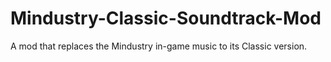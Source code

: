 # Mindustry-Classic-Soundtrack-Mod
A mod that replaces the Mindustry in-game music to its Classic version.
